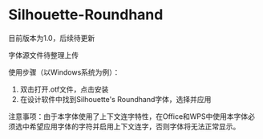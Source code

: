 # Silhouette-Roundhand

目前版本为1.0，后续待更新

字体源文件待整理上传

使用步骤（以Windows系统为例）：

1. 双击打开.otf文件，点击安装
2. 在设计软件中找到Silhouette's Roundhand字体，选择并应用

注意事项：由于本字体使用了上下文连字特性，在Office和WPS中使用本字体必须选中希望应用字体的字符并启用上下文连字，否则字体将无法正常显示。
